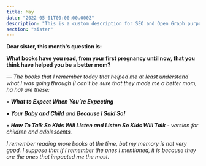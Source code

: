 ```yaml
---
title: May
date: "2022-05-01T00:00:00.000Z"
description: "This is a custom description for SEO and Open Graph purposes, rather than the default generated excerpt. Simply add a description field to the frontmatter."
section: "sister"
---
```


**Dear sister, this month's question is:**

**What books have you read, from your first pregnancy until now, that you think have helped you be a better mom?**

— *The books that I remember today that helped me at least understand what I was going through (I can't be sure that they made me a better mom, ha ha) are these:*

• ***What to Expect When You’re Expecting***

• ***Your Baby and Child*** *and* ***Because I Said So!***

• ***How To Talk So Kids Will Listen and Listen So Kids Will Talk*** *- version for children and adolescents.*

*I remember reading more books at the time, but my memory is not very good. I suppose that if I remember the ones I mentioned, it is because they are the ones that impacted me the most.*
